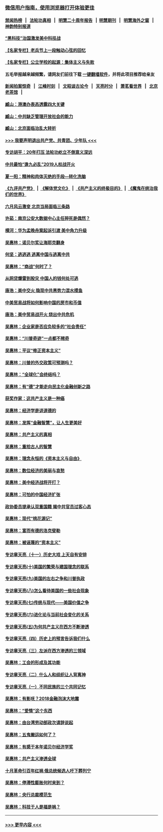 ### [微信用户指南，使用浏览器打开体验更佳](https://github.com/gfw-breaker/banned-news1/blob/master/indexes/wechat-guide.md?t=0)
#### [禁闻热榜](热点新闻.md?t=0)  &nbsp;&nbsp;|&nbsp;&nbsp; [法轮功真相](https://github.com/gfw-breaker/truth/blob/master/README.md?t=0) &nbsp;&nbsp;|&nbsp;&nbsp; [明慧二十周年报告](https://github.com/gfw-breaker/mh-reports/blob/master/README.md?t=0) &nbsp;&nbsp;|&nbsp;&nbsp;[明慧期刊](https://github.com/gfw-breaker/mh-qikan) &nbsp;&nbsp;|&nbsp;&nbsp; [明慧海外之窗](https://github.com/gfw-breaker/mh-news/blob/master/README.md?t=0) &nbsp;&nbsp;|&nbsp;&nbsp; [神韵特别报道](https://github.com/gfw-breaker/mh-news/blob/master/shenyun.md?t=0)
#### [“黑科技”治国激发美中科技战](../pages/nsc423/n11638056.md?t=02031022) 
#### [【名家专栏】老兵节上一段触动心弦的回忆](../pages/nsc423/n11646016.md?t=02031022) 
#### [【名家专栏】公立学校的起源：集体主义与失败](../pages/nsc423/n11601833.md?t=02031022) 
#### 五毛举报越来越频繁，请网友们前往下载 [一键翻墙软件](https://github.com/gfw-breaker/ssr-accounts)，并将此项目推荐给亲友
#### [新闻拍案惊奇](https://github.com/gfw-breaker/banned-news1/blob/master/pages/link4.md) &nbsp;&nbsp;|&nbsp;&nbsp; [江峰时刻](https://github.com/gfw-breaker/banned-news1/blob/master/pages/link4.md) &nbsp;&nbsp;|&nbsp;&nbsp; [文昭谈古论今](https://github.com/gfw-breaker/banned-news1/blob/master/pages/link4.md) &nbsp;&nbsp;|&nbsp;&nbsp; [天亮时分](https://github.com/gfw-breaker/banned-news1/blob/master/pages/link4.md) &nbsp;&nbsp;|&nbsp;&nbsp; [萧茗看世界](https://github.com/gfw-breaker/banned-news1/blob/master/pages/link4.md) &nbsp;&nbsp;|&nbsp;&nbsp; [北京老茶馆](https://github.com/gfw-breaker/banned-news1/blob/master/pages/link4.md) &nbsp;&nbsp;|&nbsp;&nbsp; 
#### [臧山：港澳办表态透露四大关键](../pages/nsc423/n11421628.md?t=02031022) 
#### [臧山：中共缺乏管理开放社会的能力](../pages/nsc423/n11407457.md?t=02031022) 
#### [臧山：北京面临治乱大转折](../pages/nsc423/n11406895.md?t=02031022) 
#### [>>> 我要声明退出共产党、共青团、少年队 <<<](https://github.com/begood0513/goodnews/blob/master/quit/letter.md) 
#### [专访胡平：20年打压 法轮功屹立不倒意义深远](../pages/nsc423/n11398800.md?t=02031022) 
#### [中共最怕“逢九必乱”2019人权战开火](../pages/nsc423/n11385248.md?t=02031022) 
#### [夏一阳：精神和肉体灭绝的手段—转化洗脑](../pages/nsc423/n11368250.md?t=02031022) 
#### [《九评共产党》](https://github.com/begood0513/9ping.md/blob/master/README.md) &nbsp;|&nbsp; [《解体党文化》](../../../../jtdwh.md/blob/master/README.md)  &nbsp;|&nbsp; [《共产主义的终极目的》](../../../../gczydzjmd.md/blob/master/README.md) &nbsp;|&nbsp; [《魔鬼在统治我们的世界》](../../../../mgztzwmdsj.md/blob/master/README.md) 
#### [六月风云激变 北京当局面临三条路](../pages/nsc423/n11313668.md?t=02031022) 
#### [许茹：南京公安大数据中心主任猝死是偶然？](../pages/nsc423/n11064744.md?t=02031022) 
#### [横河：华为孟晚舟案起诉引渡 美中角力升级](../pages/nsc423/n11027230.md?t=02031022) 
#### [吴惠林：诺贝尔奖让海耶克翻身](../pages/nsc423/n10890049.md?t=02031022) 
#### [何坚：逃逃逃 逃离中国与逃离中共](../pages/nsc423/n10592891.md?t=02031022) 
#### [吴惠林：“商战”何时了？](../pages/nsc423/n10573558.md?t=02031022) 
#### [从网贷爆雷到股灾 中国人的钱何处可逃](../pages/nsc423/n10572800.md?t=02031022) 
#### [唐浩：美中交火 隐现中共黑势力混水摸鱼](../pages/nsc423/n10544040.md?t=02031022) 
#### [中美贸易战将如何影响中国的房市和币值](../pages/nsc423/n10543697.md?t=02031022) 
#### [唐浩：美中贸易战开火 烧出中共危机](../pages/nsc423/n10540126.md?t=02031022) 
#### [吴惠林：企业家是否应负较多的“社会责任”](../pages/nsc423/n10535022.md?t=02031022) 
#### [吴惠林：“川普奇迹”一点都不稀奇](../pages/nsc423/n10512808.md?t=02031022) 
#### [吴惠林：平议“修正资本主义”](../pages/nsc423/n10495724.md?t=02031022) 
#### [吴惠林：川普的外交政策可预测吗？](../pages/nsc423/n10462387.md?t=02031022) 
#### [吴惠林：“全球化”会终结吗？](../pages/nsc423/n10452838.md?t=02031022) 
#### [吴惠林：有“德”才能走向民主化金融创新之路](../pages/nsc423/n10432292.md?t=02031022) 
#### [获奖作家：这共产主义是一种癌](../pages/nsc423/n10431541.md?t=02031022) 
#### [吴惠林：经济学是讲道德的](../pages/nsc423/n10398014.md?t=02031022) 
#### [吴惠林：发挥“金融智慧”，让人生更美好](../pages/nsc423/n10375019.md?t=02031022) 
#### [吴惠林：共产主义的真相](../pages/nsc423/n10351394.md?t=02031022) 
#### [吴惠林：重拾古人的智慧](../pages/nsc423/n10337691.md?t=02031022) 
#### [吴惠林：理念永恒的《资本主义与自由》](../pages/nsc423/n10316274.md?t=02031022) 
#### [吴惠林：数位经济的美丽与哀愁](../pages/nsc423/n10292946.md?t=02031022) 
#### [吴惠林：美中经济战将开打？](../pages/nsc423/n10258825.md?t=02031022) 
#### [吴惠林：可怕的中国经济扩张](../pages/nsc423/n10219147.md?t=02031022) 
#### [政协委员提承认双重国籍 揭中共官员过客心态](../pages/nsc423/n10208809.md?t=02031022) 
#### [吴惠林：现代“桃花源记”](../pages/nsc423/n10185234.md?t=02031022) 
#### [吴惠林：富而有德的洛克斐勒](../pages/nsc423/n10142264.md?t=02031022) 
#### [吴惠林：被诬蔑的“资本主义”](../pages/nsc423/n10124816.md?t=02031022) 
#### [专访章天亮（十一）历史大戏 上天自有安排](../pages/nsc423/n10094905.md?t=02031022) 
#### [专访章天亮(十)美国的繁荣与建国理念的联系](../pages/nsc423/n10094899.md?t=02031022) 
#### [专访章天亮(九)美国的左右之争和川普执政](../pages/nsc423/n10094889.md?t=02031022) 
#### [专访章天亮(八)怎么看待美国的一些社会现象](../pages/nsc423/n10094857.md?t=02031022) 
#### [专访章天亮(七)传统与现代——美国价值之争](../pages/nsc423/n10093140.md?t=02031022) 
#### [专访章天亮(六)进化论与当前社会变化的关系](../pages/nsc423/n10092036.md?t=02031022) 
#### [专访章天亮(五)为何共产主义在西方不断渗透](../pages/nsc423/n10083620.md?t=02031022) 
#### [专访章天亮（四）历史上的预言告诉我们什么](../pages/nsc423/n10083606.md?t=02031022) 
#### [专访章天亮（三）左派在西方渗透的三领域](../pages/nsc423/n10081115.md?t=02031022) 
#### [吴惠林：工会的形成及其功能](../pages/nsc423/n10080633.md?t=02031022) 
#### [专访章天亮（二）什么人和组织让人背离神](../pages/nsc423/n10076637.md?t=02031022) 
#### [专访章天亮（一）不同民族的三个共同记忆](../pages/nsc423/n10074188.md?t=02031022) 
#### [吴惠林：有影呒？2018金融泡沫大地震](../pages/nsc423/n10040534.md?t=02031022) 
#### [吴惠林：“爱情”这个东西](../pages/nsc423/n10019423.md?t=02031022) 
#### [吴惠林：由台湾劳动部政次请辞说起](../pages/nsc423/n9979679.md?t=02031022) 
#### [吴惠林：五鬼搬运如何了？](../pages/nsc423/n9925338.md?t=02031022) 
#### [吴惠林：有感于本年诺贝尔经济学奖](../pages/nsc423/n9871883.md?t=02031022) 
#### [吴惠林：共产主义渗透全球](../pages/nsc423/n9812748.md?t=02031022) 
#### [十月革命引百年红祸 俄总统候选人吁下葬列宁](../pages/nsc423/n9810182.md?t=02031022) 
#### [吴惠林：停滞性膨胀何时来到？](../pages/nsc423/n9764136.md?t=02031022) 
#### [吴惠林：央行总裁模范生](../pages/nsc423/n9728134.md?t=02031022) 
#### [吴惠林：科技于人是福是祸？](../pages/nsc423/n9672982.md?t=02031022) 

----
#### [ >>> 更早内容 <<< ](../indexes/nsc423-earlier.md)
